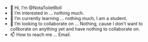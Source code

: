 - 👋 Hi, I’m @NotaToiletRoll
- 👀 I’m interested in ... nothing much.
- 🌱 I’m currently learning ... nothing much, I am a student.
- 💞️ I’m looking to collaborate on ... Nothing, cause I don't want to collborate on anything yet and have nothing to collaborate on.
- 📫 How to reach me ... Email.

<!---
NotaToiletRoll/NotaToiletRoll is a ✨ special ✨ repository because its `README.md` (this file) appears on your GitHub profile.
You can click the Preview link to take a look at your changes.
--->
